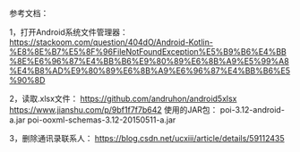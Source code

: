 
参考文档：

1，打开Android系统文件管理器：
   https://stackoom.com/question/404dO/Android-Kotlin-%E8%8E%B7%E5%8F%96FileNotFoundException%E5%B9%B6%E4%BB%8E%E6%96%87%E4%BB%B6%E9%80%89%E6%8B%A9%E5%99%A8%E4%B8%AD%E9%80%89%E6%8B%A9%E6%96%87%E4%BB%B6%E5%90%8D

2，读取.xlsx文件：
   https://github.com/andruhon/android5xlsx
   https://www.jianshu.com/p/9bf1f7f7b642
   使用的JAR包：
   poi-3.12-android-a.jar
   poi-ooxml-schemas-3.12-20150511-a.jar
   
3，删除通讯录联系人：
   https://blog.csdn.net/ucxiii/article/details/59112435
